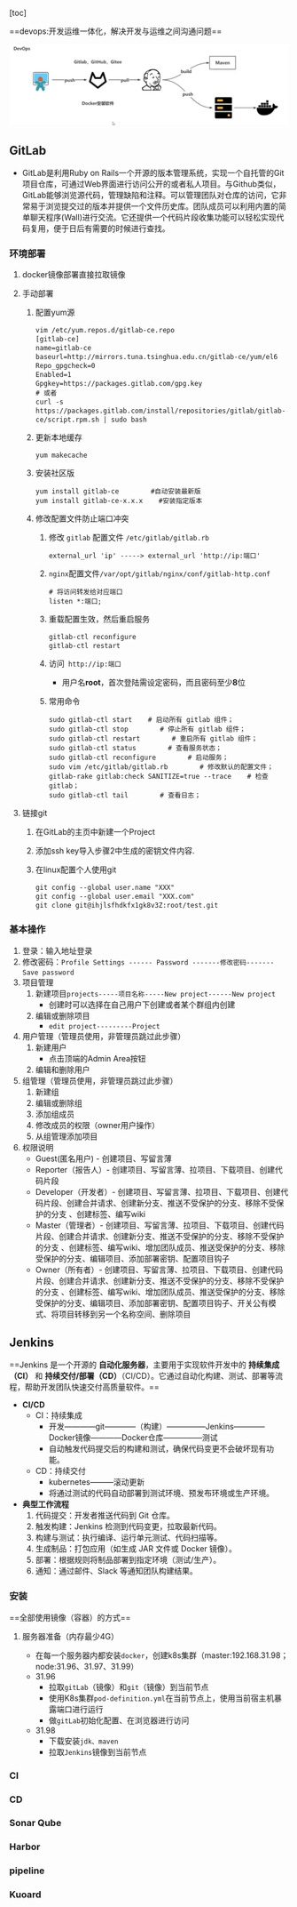 [toc]

==devops:开发运维一体化，解决开发与运维之间沟通问题==

![image-20250307052442630](../typoratuxiang/yunwei/code.gif)

## GitLab

* GitLab是利用Ruby on Rails一个开源的版本管理系统，实现一个自托管的Git项目仓库，可通过Web界面进行访问公开的或者私人项目。与Github类似，GitLab能够浏览源代码，管理缺陷和注释。可以管理团队对仓库的访问，它非常易于浏览提交过的版本并提供一个文件历史库。团队成员可以利用内置的简单聊天程序(Wall)进行交流。它还提供一个代码片段收集功能可以轻松实现代码复用，便于日后有需要的时候进行查找。

### **环境部署**

1. docker镜像部署直接拉取镜像

2. 手动部署

   1. 配置yum源

      ```shell
      vim /etc/yum.repos.d/gitlab-ce.repo
      [gitlab-ce]
      name=gitlab-ce
      baseurl=http://mirrors.tuna.tsinghua.edu.cn/gitlab-ce/yum/el6
      Repo_gpgcheck=0
      Enabled=1
      Gpgkey=https://packages.gitlab.com/gpg.key
      # 或者
      curl -s https://packages.gitlab.com/install/repositories/gitlab/gitlab-ce/script.rpm.sh | sudo bash
      ```

   2. 更新本地缓存

      ```shell
      yum makecache
      ```

   3. 安装社区版

      ```shell
      yum install gitlab-ce        #自动安装最新版
      yum install gitlab-ce-x.x.x    #安装指定版本 
      ```

   4. 修改配置文件防止端口冲突

      1. 修改 `gitlab` 配置文件 `/etc/gitlab/gitlab.rb`

         ```shell
         external_url 'ip' -----> external_url 'http://ip:端口'
         ```

      2. `nginx`配置文件`/var/opt/gitlab/nginx/conf/gitlab-http.conf`

         ```shell
         # 将访问转发给对应端口
         listen *:端口;
         ```

      3. 重载配置生效，然后重启服务

         ```shell
         gitlab-ctl reconfigure
         gitlab-ctl restart
         ```

      4. 访问` http://ip:端口`
      
         * 用户名**root**，首次登陆需设定密码，而且密码至少**8**位
      
      5. 常用命令
      
         ```shell
         sudo gitlab-ctl start    # 启动所有 gitlab 组件；
         sudo gitlab-ctl stop        # 停止所有 gitlab 组件；
         sudo gitlab-ctl restart        # 重启所有 gitlab 组件；
         sudo gitlab-ctl status        # 查看服务状态；
         sudo gitlab-ctl reconfigure        # 启动服务；
         sudo vim /etc/gitlab/gitlab.rb        # 修改默认的配置文件；
         gitlab-rake gitlab:check SANITIZE=true --trace    # 检查gitlab；
         sudo gitlab-ctl tail        # 查看日志；
         ```

3. 链接git

   1. 在GitLab的主页中新建一个Project

   2. 添加ssh key导入步骤2中生成的密钥文件内容.

   3. 在linux配置个人使用git

      ```shell
      git config --global user.name "XXX"  
      git config --global user.email "XXX.com" 
      git clone git@ihjlsfhdkfx1gk8v3Z:root/test.git
      ```

### 基本操作

1. 登录：输入地址登录
2. 修改密码：`Profile Settings ------ Password -------修改密码-------Save password`
3. 项目管理
   1. 新建项目`projects-----项目名称-----New project------New project`
      * 创建时可以选择在自己用户下创建或者某个群组内创建
   2. 编辑或删除项目
      * `edit project---------Project`
4. 用户管理（管理员使用，非管理员跳过此步骤）
   1. 新建用户
      * 点击顶端的Admin Area按钮
   2. 编辑和删除用户
5. 组管理（管理员使用，非管理员跳过此步骤）
   1. 新建组
   2. 编辑或删除组
   3. 添加组成员
   4. 修改成员的权限（owner用户操作）
   5. 从组管理添加项目
6. 权限说明
   * Guest(匿名用户) - 创建项目、写留言薄
   * Reporter（报告人）- 创建项目、写留言薄、拉项目、下载项目、创建代码片段
   * Developer（开发者）- 创建项目、写留言薄、拉项目、下载项目、创建代码片段、创建合并请求、创建新分支、推送不受保护的分支、移除不受保护的分支 、创建标签、编写wiki
   * Master（管理者）- 创建项目、写留言薄、拉项目、下载项目、创建代码片段、创建合并请求、创建新分支、推送不受保护的分支、移除不受保护的分支 、创建标签、编写wiki、增加团队成员、推送受保护的分支、移除受保护的分支、编辑项目、添加部署密钥、配置项目钩子
   * Owner（所有者）- 创建项目、写留言薄、拉项目、下载项目、创建代码片段、创建合并请求、创建新分支、推送不受保护的分支、移除不受保护的分支 、创建标签、编写wiki、增加团队成员、推送受保护的分支、移除受保护的分支、编辑项目、添加部署密钥、配置项目钩子、开关公有模式、将项目转移到另一个名称空间、删除项目

## Jenkins

==Jenkins 是一个开源的 **自动化服务器**，主要用于实现软件开发中的 **持续集成（CI）** 和 **持续交付/部署（CD）**（CI/CD）。它通过自动化构建、测试、部署等流程，帮助开发团队快速交付高质量软件。==

* **CI/CD**
  * CI：持续集成
    * 开发————git————（构建）—————Jenkins————Docker镜像————Docker仓库—————测试
    * 自动触发代码提交后的构建和测试，确保代码变更不会破坏现有功能。
  * CD：持续交付
    * kubernetes———滚动更新
    * 将通过测试的代码自动部署到测试环境、预发布环境或生产环境。
* **典型工作流程**
  1. 代码提交：开发者推送代码到 Git 仓库。
  2. 触发构建：Jenkins 检测到代码变更，拉取最新代码。
  3. 构建与测试：执行编译、运行单元测试、代码扫描等。
  4. 生成制品：打包应用（如生成 JAR 文件或 Docker 镜像）。
  5. 部署：根据规则将制品部署到指定环境（测试/生产）。
  6. 通知：通过邮件、Slack 等通知团队构建结果。

### 安装

==全部使用镜像（容器）的方式==

1. 服务器准备（内存最少4G）

   * 在每一个服务器内都安装`docker`，创建k8s集群（master:192.168.31.98；node:31.96、31.97、31.99）
   * 31.96
     * 拉取`gitLab`（镜像）和`git`（镜像）到当前节点
     * 使用K8s集群`pod-definition.yml`在当前节点上，使用当前宿主机暴露端口进行运行
     * 做`gitLab`初始化配置、在浏览器进行访问
   * 31.98
     * 下载安装`jdk、maven`
     * 拉取`Jenkins`镜像到当前节点

### CI



### CD



### Sonar Qube

### Harbor

### pipeline

### Kuoard